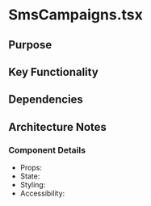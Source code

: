 # SmsCampaigns.tsx

## Purpose

## Key Functionality

## Dependencies

## Architecture Notes

### Component Details
- Props: 
- State: 
- Styling: 
- Accessibility: 
